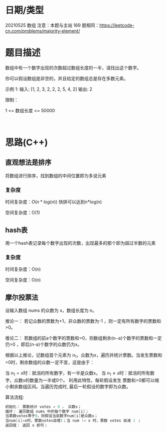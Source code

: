 
<!--
 * @Author: baisichen
 * @Date: 2021-05-10 10:20:04
 * @LastEditTime: 2021-05-25 14:44:54
 * @LastEditors: baisichen
 * @Description: 
-->
# 日期/类型
20210525 数组
注意：本题与主站 169 题相同：https://leetcode-cn.com/problems/majority-element/

# 题目描述
数组中有一个数字出现的次数超过数组长度的一半，请找出这个数字。

你可以假设数组是非空的，并且给定的数组总是存在多数元素。

示例 1:
输入: [1, 2, 3, 2, 2, 2, 5, 4, 2]
输出: 2

限制：

1 <= 数组长度 <= 50000

 
# 思路(C++)

## 直观想法是排序
将数组进行排序，找到数组的中间位置即为多说元素

### 复杂度
时间复杂度：$O(n*log(n))$ 快排可以达到n*log(n)

空间复杂度：O(1)

## hash表
用一个hash表记录每个数字出现的次数，出现最多的那个即为超过半数的元素

### 复杂度
时间复杂度：O(n)

空间复杂度：O(n)


## 摩尔投票法
设输入数组 nums 的众数为 x，数组长度为 n。

推论一： 若记众数的票数为+1，非众数的票数为-1 ，则一定有所有数字的票数和>0。

推论二： 若数组的前a个数字的票数和=0，则数组剩余(n−a)个数字的票数和一定仍>0 ，即后(n-a)个数字的众数仍为x。

根据以上推论，记数组首个元素为 $n_1$，众数为x，遍历并统计票数。当发生票数和=0时，剩余数组的众数一定不变，这是由于：

当 $n_1 = x$时：抵消的所有数字，有一半是众数x。
当 $n_1 \neq x$时：抵消的所有数字，众数x的数量为一半或0个。
利用此特性，每轮假设发生 票数和=0都可以缩小剩余数组区间。当遍历完成时, 最后一轮假设的数字即为众数。

算法流程:
``` cpp
初始化： 票数统计 votes = 0 ， 众数x；
循环： 遍历数组 nums 中的每个数字 num[i]；
当票数votes等于0，则假设当前数字num[i]是众数x；
当num[i]=x时，票数votes自增1；当 num != x 时，票数 votes 自减 1 ；
返回值： 返回 x 即可；
```


